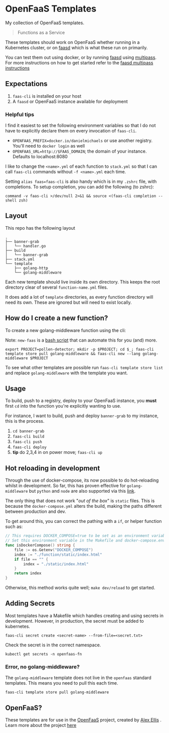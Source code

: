 # OpenFaaS Templates

My collection of OpenFaaS templates.

> Functions as a Service

These templates should work on OpenFaaS whether running in a Kubernetes cluster, or on [faasd] which
is what these run on primarily.

You can test them out using docker, or by running [faasd] using [multipass](https://multipass.run).
For more instructions on how to get started refer to
the [faasd multipass instructions](https://github.com/openfaas/faasd/blob/master/docs/MULTIPASS.md)

[faasd]: https://github.com/openfaas/faasd

## Expectations

1. `faas-cli` is installed on your host
2. A `faasd` or OpenFaaS instance available for deployment

### Helpful tips

I find it easiest to set the following environment variables so that I do not have to explicitly 
declare them on every invocation of `faas-cli`. 

- `OPENFAAS_PREFIX=docker.io/danielmichaels` or use another registry. You'll need to `docker login` as well
- `OPENFAAS_URL=http://$FAAS_DOMAIN`; the domain of your instance. Defaults to localhost:8080

I like to change the `<name>.yml` of each function to `stack.yml` so that I can call `faas-cli` 
commands without `-f <name>.yml` each time.

Setting `alias faas=faas-cli` is also handy which is in my `.zshrc` file, with completions. To 
setup completion, you can add the following (to zshrc):

`command -v faas-cli >/dev/null 2>&1 && source <(faas-cli completion --shell zsh)`

## Layout

This repo has the following layout

```shell
.
├── banner-grab
│   └── handler.go
├── build
│   └── banner-grab
├── stack.yml
└── template
    ├── golang-http
    └── golang-middleware
```

Each new template should live inside its own directory. This keeps the root directory clear of 
several `function-name.yml` files. 

It does add a lot of `template` directories, as every function directory will need its own. 
These are ignored but will need to exist locally.

## How do I create a new function?

To create a new golang-middleware function using the cli:

Note: `new-faas` is a [bash script] that can automate this for you (and) more.

[bash script]: https://raw.githubusercontent.com/danielmichaels/dot/master/scripts/new-faas

`export PROJECT=pollen-detector; mkdir -p $PROJECT; cd $_; faas-cli template store pull golang-middleware && faas-cli new --lang golang-middleware $PROJECT`

To see what other templates are possible run `faas-cli template store list` and replace 
`golang-middleware` with the template you want.

## Usage

To build, push to a registry, deploy to your OpenFaaS instance, you **must** first `cd` into the 
function you're explicitly wanting to use.

For instance, I want to build, push and deploy `banner-grab` to my instance, this is the process.

1. `cd banner-grab`
2. `faas-cli build`
3. `faas-cli push`
4. `faas-cli deploy`
5. **tip** do 2,3,4 in on power move; `faas-cli up`

## Hot reloading in development

Through the use of docker-compose, its now possible to do hot-reloading whilst in development. 
So far, this has proven effective for `golang-middleware` but `python` and `node` are also supported
via this [link](https://simonemms.com/blog/2020/08/12/live-reload-for-openfaas).

The only thing that does not work "*out of the box*" is `static` files. This is because the 
`docker-compose.yml` alters the build, making the paths different between production and dev.

To get around this, you can correct the pathing with a `if`, or helper function such as:

```go
// This requires DOCKER_COMPOSE=true to be set as an environment variable.
// Set this environment variable in the Makefile and docker-compose.environment.
func isDockerCompose() string {
	file := os.Getenv("DOCKER_COMPOSE")
	index := "./function/static/index.html"
	if file == "" {
		index = "./static/index.html"
	}
	return index
}

```

Otherwise, this method works quite well; `make dev/reload` to get started.

## Adding Secrets

Most templates have a Makefile which handles creating and using secrets in development. However,
in production, the secret must be added to kubernetes.

`faas-cli secret create <secret-name> --from-file=<secret.txt>`

Check the secret is in the correct namespace.

`kubectl get secrets -n openfaas-fn`

### Error, no golang-middleware?

The `golang-middleware` template does not live in the `openfaas` standard templates. This means 
you need to pull this each time.

`faas-cli template store pull golang-middleware`
## OpenFaaS?

These templates are for use in the [OpenFaaS] project, created by [Alex Ellis](https://alexellis.io)
. Learn more about the project [here][openfaas]

[openfaas]: https://openfaas.com
